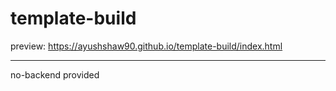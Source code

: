 # template-build
preview:
https://ayushshaw90.github.io/template-build/index.html
<hr>
no-backend provided
